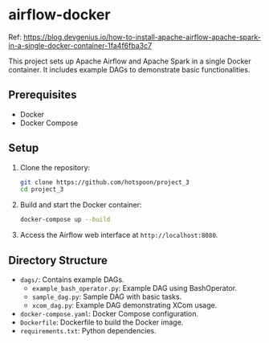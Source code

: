 # airflow-docker

Ref: https://blog.devgenius.io/how-to-install-apache-airflow-apache-spark-in-a-single-docker-container-1fa4f6fba3c7

This project sets up Apache Airflow and Apache Spark in a single Docker container. It includes example DAGs to demonstrate basic functionalities.

## Prerequisites

- Docker
- Docker Compose

## Setup

1. Clone the repository:

   ```sh
   git clone https://github.com/hotspoon/project_3
   cd project_3
   ```

2. Build and start the Docker container:

   ```sh
   docker-compose up --build
   ```

3. Access the Airflow web interface at `http://localhost:8080`.

## Directory Structure

- `dags/`: Contains example DAGs.
  - `example_bash_operator.py`: Example DAG using BashOperator.
  - `sample_dag.py`: Sample DAG with basic tasks.
  - `xcom_dag.py`: Example DAG demonstrating XCom usage.
- `docker-compose.yaml`: Docker Compose configuration.
- `Dockerfile`: Dockerfile to build the Docker image.
- `requirements.txt`: Python dependencies.
